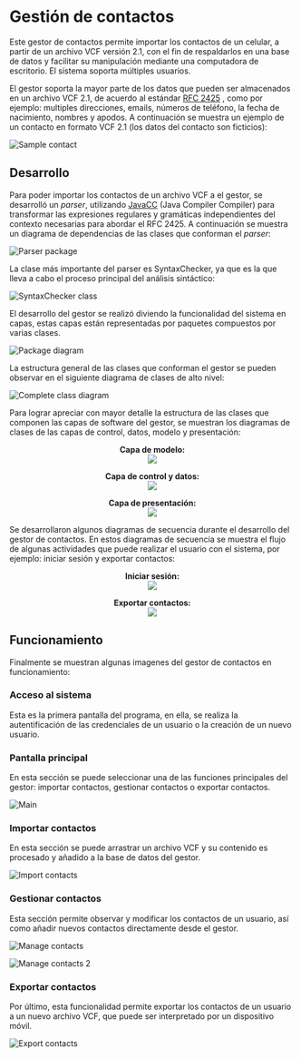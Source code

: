 # Gestión de contactos

Este gestor de contactos permite importar los contactos de un celular, a partir de un archivo VCF versión 2.1, con el fin de respaldarlos en una base de datos y facilitar su manipulación mediante una computadora de escritorio. El sistema soporta múltiples usuarios.

El gestor soporta la mayor parte de los datos que pueden ser almacenados en un archivo VCF 2.1, de acuerdo al estándar 
<a href="https://tools.ietf.org/html/rfc2425">RFC 2425</a>
, como por ejemplo: multiples direcciones, emails, números de teléfono, la fecha de nacimiento, nombres y apodos. A continuación se muestra un ejemplo de un contacto en formato VCF 2.1 (los datos del contacto son ficticios):

![Sample contact](https://github.com/el-cid/gestion-de-contactos/blob/master/screenshots/sample_contact.png)

## Desarrollo

Para poder importar los contactos de un archivo VCF a el gestor, se desarrolló un _parser_, utilizando <a href="https://javacc.org/">JavaCC</a> (Java Compiler Compiler) para transformar las expresiones regulares y gramáticas independientes del contexto necesarias para abordar el RFC 2425. A continuación se muestra un diagrama de dependencias de las clases que conforman el _parser_:

![Parser package](https://github.com/el-cid/gestion-de-contactos/blob/master/screenshots/diagrama%20del%20paquete%20parser.PNG)

La clase más importante del parser es SyntaxChecker, ya que es la que lleva a cabo el proceso principal del análisis sintáctico:

![SyntaxChecker class](https://github.com/el-cid/gestion-de-contactos/blob/master/screenshots/clase%20SyntaxChecker.PNG)

El desarrollo del gestor se realizó diviendo la funcionalidad del sistema en capas, estas capas están representadas por paquetes compuestos por varias clases. 

![Package diagram](https://github.com/el-cid/gestion-de-contactos/blob/master/screenshots/diagrama%20de%20paquetes.png)

La estructura general de las clases que conforman el gestor se pueden observar en el siguiente diagrama de clases de alto nivel:

![Complete class diagram](https://github.com/el-cid/gestion-de-contactos/blob/master/screenshots/diagrama%20clases%20completo.png)

Para lograr apreciar con mayor detalle la estructura de las clases que componen las capas de software del gestor, se muestran los diagramas de clases de las capas de control, datos, modelo y presentación:

<p align="center">
  <b>Capa de modelo:</b><br>
  <img src="https://github.com/el-cid/gestion-de-contactos/blob/master/screenshots/diagrama_clases_modelo.png">
</p>

<p align="center">
  <b>Capa de control y datos:</b><br>
  <img src="https://github.com/el-cid/gestion-de-contactos/blob/master/screenshots/diagrama%20clases%20controlYdata.png">
</p>

<p align="center">
  <b>Capa de presentación:</b><br>
  <img src="https://github.com/el-cid/gestion-de-contactos/blob/master/screenshots/diagrama%20clases%20view.png">
</p>

Se desarrollaron algunos diagramas de secuencia durante el desarrollo del gestor de contactos. En estos diagramas de secuencia se muestra el flujo de algunas actividades que puede realizar el usuario con el sistema, por ejemplo: iniciar sesión y exportar contactos:

<p align="center">
  <b>Iniciar sesión:</b><br>
  <img src="https://github.com/el-cid/gestion-de-contactos/blob/master/screenshots/diagrama%20secuencia%20iniciarSesion.png">
</p>

<p align="center">
  <b>Exportar contactos:</b><br>
  <img src="https://github.com/el-cid/gestion-de-contactos/blob/master/screenshots/diagrama%20secuencia%20exportarContactos.png">
</p>

## Funcionamiento

Finalmente se muestran algunas imagenes del gestor de contactos en funcionamiento:

### Acceso al sistema

Esta es la primera pantalla del programa, en ella, se realiza la autentificación de las credenciales de un usuario o la creación de un nuevo usuario.

### Pantalla principal

En esta sección se puede seleccionar una de las funciones principales del gestor: importar contactos, gestionar contactos o exportar contactos.

![Main](https://github.com/el-cid/gestion-de-contactos/blob/master/screenshots/Screenshot%20from%202019-03-14%2017-25-58.png)

### Importar contactos

En esta sección se puede arrastrar un archivo VCF y su contenido es procesado y añadido a la base de datos del gestor. 

![Import contacts](https://github.com/el-cid/gestion-de-contactos/blob/master/screenshots/importar_1.PNG)

### Gestionar contactos

Esta sección permite observar y modificar los contactos de un usuario, así como añadir nuevos contactos directamente desde el gestor.

![Manage contacts](https://github.com/el-cid/gestion-de-contactos/blob/master/screenshots/gestionar.PNG)

![Manage contacts 2](https://github.com/el-cid/gestion-de-contactos/blob/master/screenshots/modificar_contacto.PNG)

### Exportar contactos

Por último, esta funcionalidad permite exportar los contactos de un usuario a un nuevo archivo VCF, que puede ser interpretado por un dispositivo móvil.

![Export contacts](https://github.com/el-cid/gestion-de-contactos/blob/master/screenshots/exportar_contactos.PNG)
